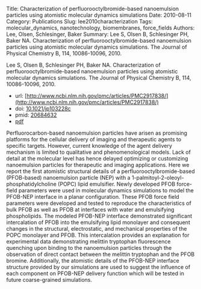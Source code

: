 Title: Characterization of perfluorooctylbromide-based nanoemulsion particles using atomistic molecular dynamics simulations
Date: 2010-08-11
Category: Publications
Slug: lee2010characterization
Tags: molecular_dynamics, nanotechnology, biomembranes, force_fields
Authors: Lee, Olsen, Schlesinger, Baker
Summary: Lee S, Olsen B, Schlesinger PH, Baker NA. Characterization of perfluorooctylbromide-based nanoemulsion particles using atomistic molecular dynamics simulations. The Journal of Physical Chemistry B, 114, 10086-10096, 2010. 

Lee S, Olsen B, Schlesinger PH, Baker NA. Characterization of perfluorooctylbromide-based nanoemulsion particles using atomistic molecular dynamics simulations. The Journal of Physical Chemistry B, 114, 10086-10096, 2010. 

* url: [http://www.ncbi.nlm.nih.gov/pmc/articles/PMC2917838/](http://www.ncbi.nlm.nih.gov/pmc/articles/PMC2917838/)
* doi: [10.1021/jp103228c](http://dx.doi.org/10.1021/jp103228c)
* pmid: [20684632](http://www.ncbi.nlm.nih.gov/pubmed/20684632)
* [pdf](http://sobolevnrm.github.io/papers/lee2010characterization.pdf)

Perfluorocarbon-based nanoemulsion particles have arisen as promising platforms for the cellular delivery of imaging and therapeutic agents to specific targets. However, current knowledge of the agent delivery mechanism is limited to qualitative and phenomenological models. Lack of detail at the molecular level has hence delayed optimizing or customizing nanoemulsion particles for therapeutic and imaging applications. Here we report the first atomistic structural details of a perfluorooctylbromide-based (PFOB-based) nanoemulsion particle (NEP) with a 1-palmitoyl-2-oleoyl-phosphatidylcholine (POPC) lipid emulsifier. Newly developed PFOB force-field parameters were used in molecular dynamics simulations to model the PFOB-NEP interface in a planar configuration. These PFOB force field parameters were developed and tested to reproduce the characteristics of bulk PFOB as well as PFOB at interfaces with water and emulsifying phospholipids. The modeled PFOB-NEP interface demonstrated significant intercalation of PFOB into the emulsifying lipid monolayer and consequent changes in the structural, electrostatic, and mechanical properties of the POPC monolayer and PFOB. This intercalation provides an explanation for experimental data demonstrating melittin tryptophan fluorescence quenching upon binding to the nanoemulsion particles through the observation of direct contact between the melittin tryptophan and the PFOB bromine. Additionally, the atomistic details of the PFOB-NEP interface structure provided by our simulations are used to suggest the influence of each component on PFOB-NEP delivery function which will be tested in future coarse-grained simulations.
